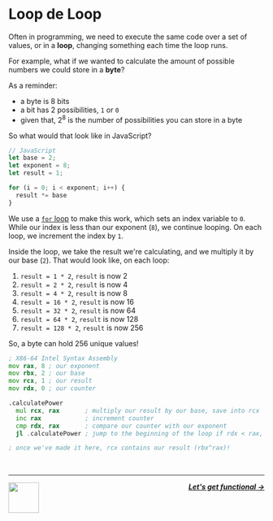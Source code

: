 # Loop de Loop

Often in programming, we need to execute the same code over a set of values, or in a **loop**, changing something each time the loop runs.

For example, what if we wanted to calculate the amount of possible numbers we could store in a **byte**?

As a reminder:
  - a byte is 8 bits
  - a bit has 2 possibilities, `1` or `0`
  - given that, $2^8$ is the number of possibilities you can store in a byte

So what would that look like in JavaScript?

```js
// JavaScript
let base = 2;
let exponent = 8;
let result = 1;

for (i = 0; i < exponent; i++) {
  result *= base
}
```

We use a [`for` loop](https://developer.mozilla.org/en-US/docs/Web/JavaScript/Guide/Loops_and_iteration) to make this work, which sets an index variable to `0`. While our index is less than our exponent (`8`), we continue looping. On each loop, we increment the index by `1`.

Inside the loop, we take the result we're calculating, and we multiply it by our base (`2`). That would look like, on each loop:

1. `result = 1 * 2`, `result` is now 2
1. `result = 2 * 2`, `result` is now 4
1. `result = 4 * 2`, `result` is now 8
1. `result = 16 * 2`, `result` is now 16
1. `result = 32 * 2`, `result` is now 64
1. `result = 64 * 2`, `result` is now 128
1. `result = 128 * 2`, `result` is now 256

So, a byte can hold 256 unique values!

```asm
; X86-64 Intel Syntax Assembly
mov rax, 8 ; our exponent
mov rbx, 2 ; our base
mov rcx, 1 ; our result
mov rdx, 0 ; our counter

.calculatePower
  mul rcx, rax       ; multiply our result by our base, save into rcx
  inc rax            ; increment counter
  cmp rdx, rax       ; compare our counter with our exponent
  jl .calculatePower ; jump to the beginning of the loop if rdx < rax, since we still have more iterations to go

; once we've made it here, rcx contains our result (rbx^rax)!
```

<br />

---

<a href="/guide/writing-code/instructions/conditionals.md">
  <picture>
    <source media="(prefers-color-scheme: dark)" srcset="https://cloud-5aq8uo1rv-hack-club-bot.vercel.app/0backd.png">
    <img align="left" width="60" src="https://cloud-5v3nvbscw-hack-club-bot.vercel.app/0backl.png" />
  </picture>
</a>

<p align="right">
  <em>
    <b>
      <a href="/guide/writing-code/instructions/functions.md">
         Let's get functional →
      </a>
    </b>
  </em>
</p>

